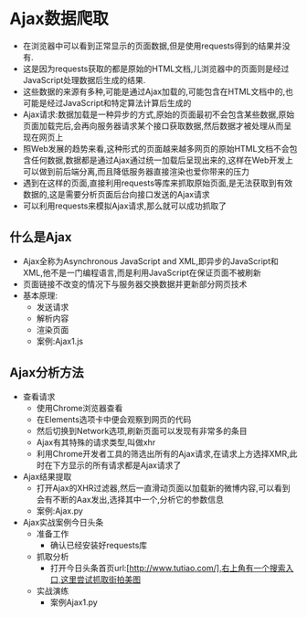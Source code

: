 # Ajax数据爬取
- 在浏览器中可以看到正常显示的页面数据,但是使用requests得到的结果并没有.
- 这是因为requests获取的都是原始的HTML文档,儿浏览器中的页面则是经过JavaScript处理数据后生成的结果.
- 这些数据的来源有多种,可能是通过Ajax加载的,可能包含在HTML文档中的,也可能是经过JavaScript和特定算法计算后生成的
- Ajax请求:数据加载是一种异步的方式,原始的页面最初不会包含某些数据,原始页面加载完后,会再向服务器请求某个接口获取数据,然后数据才被处理从而呈现在网页上
- 照Web发展的趋势来看,这种形式的页面越来越多网页的原始HTML文档不会包含任何数据,数据都是通过Ajax通过统一加载后呈现出来的,这样在Web开发上可以做到前后端分离,而且降低服务器直接渲染也爱你带来的压力
- 遇到在这样的页面,直接利用requests等库来抓取原始页面,是无法获取到有效数据的,这是需要分析页面后台向接口发送的Ajax请求
- 可以利用requests来模拟Ajax请求,那么就可以成功抓取了
## 什么是Ajax
- Ajax全称为Asynchronous JavaScript and XML,即异步的JavaScript和XML,他不是一门编程语言,而是利用JavaScript在保证页面不被刷新
- 页面链接不改变的情况下与服务器交换数据并更新部分网页技术
- 基本原理:
    - 发送请求
    - 解析内容
    - 渲染页面
    - 案例:Ajax1.js
## Ajax分析方法
- 查看请求
    - 使用Chrome浏览器查看
    - 在Elements选项卡中便会观察到网页的代码
    - 然后切换到Network选项,刷新页面可以发现有非常多的条目
    - Ajax有其特殊的请求类型,叫做xhr
    - 利用Chrome开发者工具的筛选出所有的Ajax请求,在请求上方选择XMR,此时在下方显示的所有请求都是Ajax请求了
- Ajax结果提取
    - 打开Ajax的XHR过滤器,然后一直滑动页面以加载新的微博内容,可以看到会有不断的Aax发出,选择其中一个,分析它的参数信息
    - 案例:Ajax.py
- Ajax实战案例今日头条
    - 准备工作
        - 确认已经安装好requests库
    - 抓取分析
        - 打开今日头条首页url:[http://www.tutiao.com/],右上角有一个搜索入口,这里尝试抓取街拍美图
    - 实战演练
        - 案例Ajax1.py
        
        